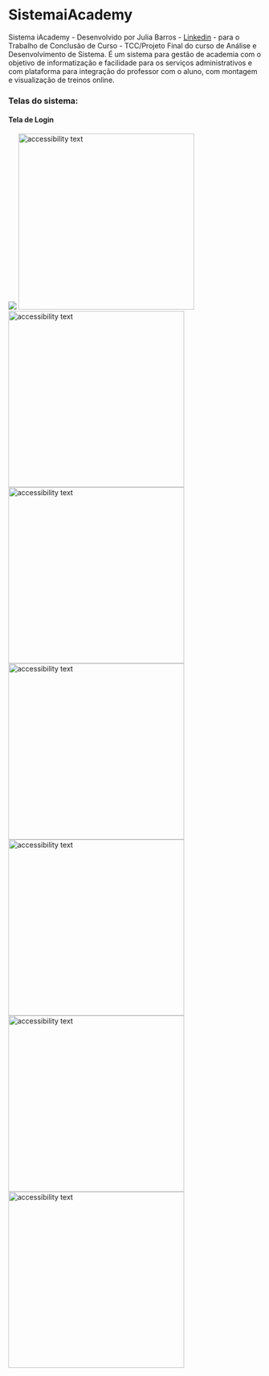 # SistemaiAcademy
Sistema iAcademy - Desenvolvido por Julia Barros - <a href="https://www.linkedin.com/in/juliabarrosneves/">Linkedin</a> - para o Trabalho de Conclusão de Curso - TCC/Projeto Final do curso de Análise e Desenvolvimento de Sistema. É um sistema para gestão de academia com o objetivo de informatização e facilidade para os serviços administrativos e com plataforma para integração do professor com o aluno, com montagem e visualização de treinos online. <br/>
<h3>Telas do sistema:</h3> 
     <p align="center">
        <h4> Tela de Login </h4>
       <img src="../resources/static/materialize/images/TELA LOGIN.JPG">
       <img src="" width="350" alt="accessibility text">
       <img src="" width="350" alt="accessibility text">
       <img src="" width="350" alt="accessibility text">   
       <img src="" width="350" alt="accessibility text">
       <img src="" width="350" alt="accessibility text">
       <img src="" width="350" alt="accessibility text">
       <img src="" width="350" alt="accessibility text">
    </p>

